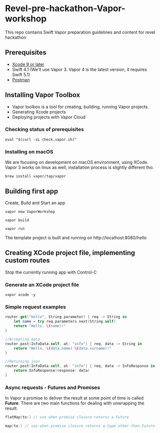 # Revel-pre-hackathon-Vapor-workshop
This repo contains Swift Vapor preparation guidelines and content for revel hackathon

## Prerequisites
  - [Xcode 9 or later](https://apps.apple.com/us/app/xcode/id497799835?mt=12)
  - Swift 4.1 (We'll use Vapor 3. Vapor 4 is the latest version, it requires Swift 5.1)
  - [Postman](https://www.getpostman.com/downloads/)

## Installing Vapor Toolbox
- Vapor toolbox is a tool for creating, building, running Vapor projects.
- Generating Xcode projects
- Deploying projects with Vapor Cloud

### Checking status of prerequisites
```
eval "$(curl -sL check.vapor.sh)"
```
### Installing on macOS
We are focusing on development on macOS environment, using XCode. Vapor 3 works on linux as well, installation process is slightly different tho.
```
brew install vapor/tap/vapor
```

## Building first app


Create, Build and Start an app
```
vapor new VaporWorkshop
```

```
vapor build
```
```
vapor run
```

The template project is built and running on http://localhost:8080/hello

## Creating XCode project file, implementing custom routes

Stop the currently running app with Control-C

### Generate an XCode project file
```
vapor xcode -y
```

### Simple request examples
```Swift
router.get("hello", String.parameter) { req -> String in
    let name = try req.parameters.next(String.self)
    return "Hello, \(name)!"
}

//Accepting data
router.post(InfoData.self, at: "info") { req, data -> String in
    return "Hello, \(data.name) \(data.surname)!"
}

//Returning json
router.post(InfoData.self, at: "info") { req, data -> InfoResponse in
    return InfoResponse(response: data)
}
```
### Async requests - Futures and Promises
In Vapor a promise to deliver the result at some point of time is called **Future**.
There are two main functions for dealing with unwrapping the result:

```Swift
flatMap(to:) // use when promise closure returns a Future
```
```Swift
map(to:) // use when promise closure returns a type other than Future
```
